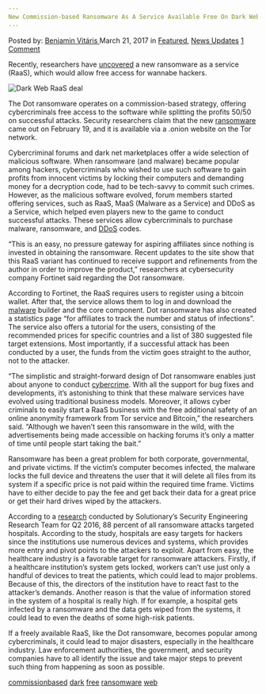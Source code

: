 ```yaml
---
New Commission-based Ransomware As A Service Available Free On Dark Web
---
```

<article class="post-listing post-18728 post type-post status-publish format-standard has-post-thumbnail hentry 
 tag-commissionbased tag-dark tag-free tag-ransomware tag-web">
<div class="post-inner">
<span>Posted by: <a href="https://www.deepdotweb.com/author/benjaminvi/" title="">Benjamin Vitáris </a></span>
<span>March 21, 2017</span>
<span>in <a href="https://www.deepdotweb.com/category/deepdot-news/" rel="category tag">Featured</a>, <a href="https://www.deepdotweb.com/category/news-updates/" rel="category tag">News Updates</a></span>
<span><a href="https://www.deepdotweb.com/2017/03/21/new-commission-based-ransomware-service-available-free-dark-web/#comments">1 Comment</a></span>


<p>Recently, researchers have <a href="http://www.ibtimes.co.uk/dark-web-deals-this-new-raas-allows-upcoming-cybercriminals-get-ransomware-free-1610141">uncovered</a> a new ransomware as a service (RaaS), which would allow free access for wannabe hackers.</p>
<p><img class="wp-image-18734 aligncenter" src="/imgs/2017/03/dark-web-raas-deal.jpeg" alt="Dark Web RaaS deal" srcset="/imgs/2017/03/dark-web-raas-deal.jpeg 400w, /imgs/2017/03/dark-web-raas-deal-300x200.jpeg 300w" sizes="(max-width: 400px) 100vw, 400px" /></p>
<p>The Dot ransomware operates on a commission-based strategy, offering cybercriminals free access to the software while splitting the profits 50/50 on successful attacks. Security researchers claim that the new <a href="https://www.deepdotweb.com/tag/ransomware/">ransomware</a> came out on February 19, and it is available via a .onion website on the Tor network.</p>
<p>Cybercriminal forums and dark net marketplaces offer a wide selection of malicious software. When ransomware (and malware) became popular among hackers, cybercriminals who wished to use such software to gain profits from innocent victims by locking their computers and demanding money for a decryption code, had to be tech-savvy to commit such crimes. However, as the malicious software evolved, forum members started offering services, such as RaaS, MaaS (Malware as a Service) and DDoS as a Service, which helped even players new to the game to conduct successful attacks. These services allow cybercriminals to purchase malware, ransomware, and <a href="https://www.deepdotweb.com/tag/ddos/">DDoS</a> codes.</p>
<p>&#8220;This is an easy, no pressure gateway for aspiring affiliates since nothing is invested in obtaining the ransomware. Recent updates to the site show that this RaaS variant has continued to receive support and refinements from the author in order to improve the product,” researchers at cybersecurity company Fortinet said regarding the Dot ransomware.</p>
<p>According to Fortinet, the RaaS requires users to register using a bitcoin wallet. After that, the service allows them to log in and download the <a href="https://www.deepdotweb.com/tag/malware/">malware</a> builder and the core component. Dot ransomware has also created a statistics page &#8220;for affiliates to track the number and status of infections&#8221;. The service also offers a tutorial for the users, consisting of the recommended prices for specific countries and a list of 380 suggested file target extensions. Most importantly, if a successful attack has been conducted by a user, the funds from the victim goes straight to the author, not to the attacker.</p>
<p>&#8220;The simplistic and straight-forward design of Dot ransomware enables just about anyone to conduct <a href="https://www.deepdotweb.com/tag/cybercrime/">cybercrime</a>. With all the support for bug fixes and developments, it&#8217;s astonishing to think that these malware services have evolved using traditional business models. Moreover, it allows cyber criminals to easily start a RaaS business with the free additional safety of an online anonymity framework from Tor service and Bitcoin,” the researchers said. &#8220;Although we haven&#8217;t seen this ransomware in the wild, with the advertisements being made accessible on hacking forums it&#8217;s only a matter of time until people start taking the bait.&#8221;</p>
<p>Ransomware has been a great problem for both corporate, governmental, and private victims. If the victim’s computer becomes infected, the malware locks the full device and threatens the user that it will delete all files from its system if a specific price is not paid within the required time frame. Victims have to either decide to pay the fee and get back their data for a great price or get their hard drives wiped by the attackers.</p>
<p>According to a <a href="https://www.deepdotweb.com/2016/08/05/88-ransomware-attacks-target-hospitals/">research</a> conducted by Solutionary’s Security Engineering Research Team for Q2 2016, 88 percent of all ransomware attacks targeted hospitals. According to the study, hospitals are easy targets for hackers since the institutions use numerous devices and systems, which provides more entry and pivot points to the attackers to exploit. Apart from easy, the healthcare industry is a favorable target for ransomware attackers. Firstly, if a healthcare institution’s system gets locked, workers can’t use just only a handful of devices to treat the patients, which could lead to major problems. Because of this, the directors of the institution have to react fast to the attacker’s demands. Another reason is that the value of information stored in the system of a hospital is really high. If for example, a hospital gets infected by a ransomware and the data gets wiped from the systems, it could lead to even the deaths of some high-risk patients.</p>
<p>If a freely available RaaS, like the Dot ransomware, becomes popular among cybercriminals, it could lead to major disasters, especially in the healthcare industry. Law enforcement authorities, the government, and security companies have to all identify the issue and take major steps to prevent such thing from happening as soon as possible.</p>
</div>
<a href="https://www.deepdotweb.com/tag/commissionbased/" rel="tag">commissionbased</a> <a href="https://www.deepdotweb.com/tag/dark/" rel="tag">dark</a> <a href="https://www.deepdotweb.com/tag/free/" rel="tag">free</a> <a href="https://www.deepdotweb.com/tag/ransomware/" rel="tag">ransomware</a> <a href="https://www.deepdotweb.com/tag/web/" rel="tag">web</a></span> <span style="display:none" class="updated">2017-03-21<a href="https://www.deepdotweb.com/author/benjaminvi/" title="Posts by Benjamin Vitáris" rel="author">Benjamin Vitáris</a></strong></div>
</div>
</article>

